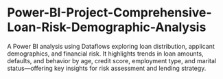 # Power-BI-Project-Comprehensive-Loan-Risk-Demographic-Analysis
A Power BI analysis using Dataflows exploring loan distribution, applicant demographics, and financial risk. It highlights trends in loan amounts, defaults, and behavior by age, credit score, employment type, and marital status—offering key insights for risk assessment and lending strategy.
